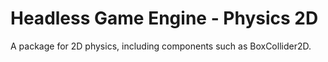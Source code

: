 # Headless Game Engine - Physics 2D

A package for 2D physics, including components such as BoxCollider2D.
